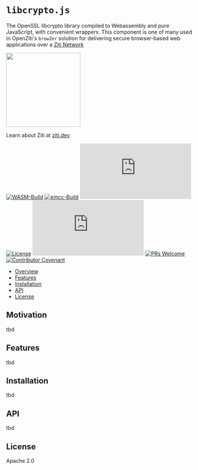 
`libcrypto.js`
==============

The OpenSSL libcrypto library compiled to Webassembly and pure JavaScript, with convenient wrappers.
This component is one of many used in OpenZiti's `browZer` solution for delivering secure browser-based 
web applications over a [Ziti Network](https://ziti.dev/about)

<img src="https://ziti.dev/wp-content/uploads/2020/02/ziti.dev_.logo_.png" width="200" />

Learn about Ziti at [ziti.dev](https://ziti.dev)


[![WASM-Build](https://github.com/openziti/ziti-http-agent/workflows/Build-OpenSSL-WASM/badge.svg?branch=main)]()
[![emcc-Build](https://github.com/openziti/ziti-http-agent/workflows/Build-emcc-Container/badge.svg?branch=main)]()
[![Issues](https://img.shields.io/github/issues-raw/openziti/libcrypto.js)]()
[![License](https://img.shields.io/badge/License-Apache%202.0-blue.svg)](https://opensource.org/licenses/Apache-2.0)
[![LOC](https://img.shields.io/tokei/lines/github/openziti/libcrypto.js)]()
[![PRs Welcome](https://img.shields.io/badge/PRs-welcome-brightgreen.svg?style=rounded)](CONTRIBUTING.md)
[![Contributor Covenant](https://img.shields.io/badge/Contributor%20Covenant-v2.0%20adopted-ff69b4.svg)](CODE_OF_CONDUCT.md)



<!-- TOC -->

- [Overview](#overview)
- [Features](#features)
- [Installation](#installation)
- [API](#api)
- [License](#license)

<!-- /TOC -->


## Motivation

tbd

## Features

tbd

## Installation

tbd

## API

tbd

## License

Apache 2.0



[npm-image]: https://flat.badgen.net/npm/v/@openziti/ziti-sdk-js
[npm-url]: https://www.npmjs.com/package/@openziti/ziti-sdk-js
[install-size-image]: https://flat.badgen.net/packagephobia/install/@openziti/ziti-sdk-js
[install-size-url]: https://packagephobia.now.sh/result?p=@openziti/ziti-sdk-js
